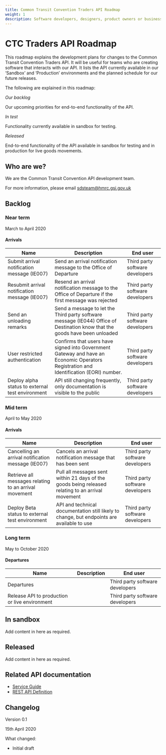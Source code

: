 ```yaml
---
title: Common Transit Convention Traders API Roadmap
weight: 1
description: Software developers, designers, product owners or business analysts. Integrate your software with Common Transit Convention Traders API for Making Tax Digital.
---
```


# CTC Traders API Roadmap

This roadmap explains the development plans for changes to the Common Transit Convention Traders API. It will be useful for teams who are creating software that interacts with our API. ​It lists the API currently available in our ‘Sandbox’ and ‘Production’ environments and
the planned schedule for our future releases.

The following are explained in this roadmap:

_Our backlog_

Our upcoming priorities for end-to-end functionality of the API.

_In test_

Functionality currently available in sandbox for testing.

_Released_

End-to-end functionality of the API available in sandbox for testing and in production for live
goods movements.

## Who are we?

We are the Common Transit Convention API development team.

For more information, please email ​sdsteam@hmrc.gsi.gov.uk

## Backlog

### Near term

March to April 2020

#### Arrivals

|Name|Description|End user|
|----|-----------|--------|
|Submit arrival notification message (IE007) |Send an arrival notification message to the Office of Departure|Third party software developers|
|Resubmit arrival notification message (IE007)|Resend an arrival notification message to the Office of Departure if the first message was rejected|Third party software developers|
|Send an unloading remarks|Send a message to let the Third party software message (IE044) Office of Destination know that the goods have been unloaded|Third party software developers|
|User restricted authentication|Confirms that users have signed into Government Gateway and have an Economic Operators Registration and Identification (EORI) number.|Third party software developers|
|Deploy alpha status to external test environment|API still changing frequently, only documentation is visible to the public|Third party software developers|

### Mid term

April to May 2020

#### Arrivals

|Name|Description|End user|
|----|-----------|--------|
|Cancelling an arrival notification message (IE007)|Cancels an arrival notification message that has been sent|Third party software developers|
|Retrieve all messages relating to an arrival movement|Pull all messages sent within 21 days of the goods being released relating to an arrival movement|Third party software developers|
|Deploy Beta status to external test environment| API and technical documentation still likely to change, but endpoints are available to use|Third party software developers|

### Long term

May to October 2020

#### Departures

|Name|Description|End user|
|----|-----------|--------|
|Departures| |Third party software developers|
|Release API to production or live environment| |Third party software developers|

## In sandbox

Add content in here as required.

## Released

Add content in here as required.

## Related API documentation
<!--- Section owner: MTD Programme --->

  * [Service Guide](https://developer.tax.service.gov.uk/guides/common-transit-convention-traders-service-guide/)
  * [REST API Definition](https://developer.service.hmrc.gov.uk/api-documentation/docs/api/service/common-transit-convention-traders/1.0)

## Changelog
<!--- Section owner: MTD Programme --->

Version 0.1

15th April 2020

What changed:

* Initial draft